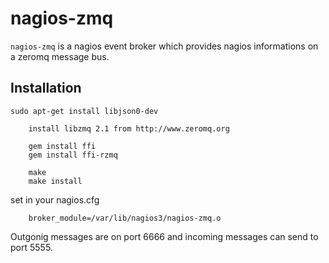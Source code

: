 # nagios-zmq

`nagios-zmq` is a nagios event broker which provides nagios informations
on a zeromq message bus.


## Installation

    sudo apt-get install libjson0-dev

		install libzmq 2.1 from http://www.zeromq.org

		gem install ffi
		gem install ffi-rzmq

		make
		make install

set in your nagios.cfg

		broker_module=/var/lib/nagios3/nagios-zmq.o

Outgonig messages are on port 6666 and incoming messages can send to port 5555.


